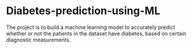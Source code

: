 # Diabetes-prediction-using-ML
The project is to build a machine learning model to accurately predict whether or not the patients in the dataset have diabetes, based on certain diagnostic measurements.
